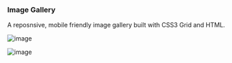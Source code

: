 ### Image Gallery

A reposnsive, mobile friendly image gallery built with CSS3 Grid and HTML.

![image](https://user-images.githubusercontent.com/95934430/211784797-86ad6af3-1be0-4d65-935f-e02639aa1123.png)


![image](https://user-images.githubusercontent.com/95934430/211787412-b2fea6ca-0dc2-408a-9b60-0e1974d0f22d.png)



